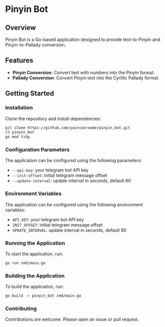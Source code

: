 # Pinyin Bot

## Overview
Pinyin Bot is a Go-based application designed to provide text-to-Pinyin and Pinyin-to-Pallady conversion.

## Features
- **Pinyin Conversion**: Convert text with numbers into the Pinyin format.
- **Pallady Conversion**: Convert Pinyin text into the Cyrillic Pallady format.


## Getting Started

### Installation
Clone the repository and install dependencies:
```bash
git clone https://github.com/yourusername/pinyin_bot.git
cd pinyin_bot
go mod tidy
```

### Configuration Parameters
The application can be configured using the following parameters:
- `--api-key`: your telegram bot API key
- `--init-offset`: initial telegram message offset
- `--update-interval`: update interval in seconds, default 60

### Environment Variables
The application can be configured using the following environment variables:
- `API_KEY`: your telegram bot API key
- `INIT_OFFSET`: initial telegram message offset
- `UPDATE_INTERVAL`: update interval in seconds, default 60

### Running the Application
To start the application, run:
```bash
go run cmd/main.go
```

### Building the Application
To build the application, run:
```bash
go build -o pinyin_bot cmd/main.go
```

### Contributing
Contributions are welcome. Please open an issue or pull request.